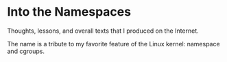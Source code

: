 # Into the Namespaces
Thoughts, lessons, and overall texts that I produced on the Internet. 

The name is a tribute to my favorite feature of the Linux kernel: namespace and cgroups. 

